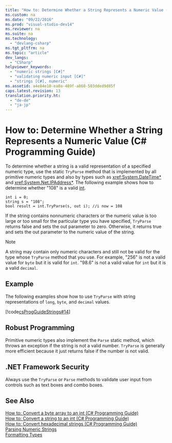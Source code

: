 ```yaml
---
title: "How to: Determine Whether a String Represents a Numeric Value (C# Programming Guide)"
ms.custom: na
ms.date: "09/22/2016"
ms.prod: "visual-studio-dev14"
ms.reviewer: na
ms.suite: na
ms.technology: 
  - "devlang-csharp"
ms.tgt_pltfrm: na
ms.topic: "article"
dev_langs: 
  - "CSharp"
helpviewer_keywords: 
  - "numeric strings [C#]"
  - "validating numeric input [C#]"
  - "strings [C#], numeric"
ms.assetid: a4e84e10-ea0a-489f-a868-503dded9d85f
caps.latest.revision: 13
translation.priority.ht: 
  - "de-de"
  - "ja-jp"
---
```

# How to: Determine Whether a String Represents a Numeric Value (C# Programming Guide)
To determine whether a string is a valid representation of a specified numeric type, use the static `TryParse` method that is implemented by all primitive numeric types and also by types such as <xref:System.DateTime*> and <xref:System.Net.IPAddress*>. The following example shows how to determine whether "108" is a valid [int](../vs140/int--csharp-reference-.md).  
  
```  
int i = 0;   
string s = "108";  
bool result = int.TryParse(s, out i); //i now = 108  
```  
  
 If the string contains nonnumeric characters or the numeric value is too large or too small for the particular type you have specified, `TryParse` returns false and sets the out parameter to zero. Otherwise, it returns true and sets the out parameter to the numeric value of the string.  
  
> [!NOTE]
>  A string may contain only numeric characters and still not be valid for the type whose `TryParse` method that you use. For example, "256" is not a valid value for `byte` but it is valid for `int`. "98.6" is not a valid value for `int` but it is a valid `decimal`.  
  
## Example  
 The following examples show how to use `TryParse` with string representations of `long`, `byte`, and `decimal` values.  
  
 [!code[csProgGuideStrings#14](../vs140/codesnippet/CSharp/how-to--determine-whether-a-string-represents-a-numeric-value--csharp-programming-guide-_1.cs)]  
  
## Robust Programming  
 Primitive numeric types also implement the `Parse` static method, which throws an exception if the string is not a valid number. `TryParse` is generally more efficient because it just returns false if the number is not valid.  
  
## .NET Framework Security  
 Always use the `TryParse` or `Parse` methods to validate user input from controls such as text boxes and combo boxes.  
  
## See Also  
 [How to: Convert a byte array to an int (C# Programming Guide)](../vs140/how-to--convert-a-byte-array-to-an-int--csharp-programming-guide-.md)   
 [How to: Convert a string to an int (C# Programming Guide)](../vs140/how-to--convert-a-string-to-a-number--csharp-programming-guide-.md)   
 [How to: Convert hexadecimal strings (C# Programming Guide)](../vs140/how-to--convert-between-hexadecimal-strings-and-numeric-types--csharp-programming-guide-.md)   
 [Parsing Numeric Strings](assetId:///e39324ee-72e5-42d4-a80d-bf3ee7fc6c59)   
 [Formatting Types](assetId:///0d1364da-5b30-4d42-8e6b-03378343343f)